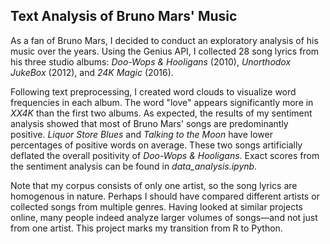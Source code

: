 ## Text Analysis of Bruno Mars' Music

As a fan of Bruno Mars, I decided to conduct an exploratory analysis of his music over the years. Using the Genius API, I collected 28 song lyrics from his three studio albums: *Doo-Wops & Hooligans* (2010), *Unorthodox JukeBox* (2012), and *24K Magic* (2016). 

Following text preprocessing, I created word clouds to visualize word frequencies in each album. The word "love" appears significantly more in *XX4K* than the first two albums. As expected, the results of my sentiment analysis showed that most of Bruno Mars' songs are predominantly positive. *Liquor Store Blues* and *Talking to the Moon* have lower percentages of positive words on average. These two songs artificially deflated the overall positivity of *Doo-Wops & Hooligans*. Exact scores from the sentiment analysis can be found in *data_analysis.ipynb.*

Note that my corpus consists of only one artist, so the song lyrics are homogenous in nature. Perhaps I should have compared different artists or collected songs from multiple genres. Having looked at similar projects online, many people indeed analyze larger volumes of songs—and not just from one artist. This project marks my transition from R to Python. 
